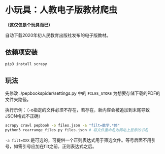 # 小玩具：人教电子版教材爬虫

__（这仅仅是个玩具而已）__

自动下载2020年初人民教育出版社发布的电子版教材。

## 依赖项安装

```sh
pip3 install scrapy
```

## 玩法

先修改 ./pepbookspider/settings.py 中的 `FILES_STORE` 为想要存储下载的PDF的文件夹路径。

执行示例：（-o指定的文件必须不存在，若存在，新内容会被追加到末尾导致JSON格式不正确）

```sh
scrapy crawl pepbook -o files.json -a "filt=数学.*修"
python3 rearrange_files.py files.json # 将文件重命名为网站上显示的书名
```

`-a filt=XXX` 是可选的，可提供一个正则表达式用于筛选文件。等号后面不用引号，如需引号应加在filt之前，正则表达式之后。
